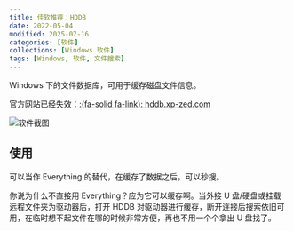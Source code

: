 ```yaml
---
title: 佳软推荐：HDDB
date: 2022-05-04
modified: 2025-07-16
categories: [软件]
collections: [Windows 软件]
tags: [Windows, 软件, 文件搜索]
---
```


Windows 下的文件数据库，可用于缓存磁盘文件信息。

官方网站已经失效：[:(fa-solid fa-link): hddb.xp-zed.com](http://hddb.xp-zed.com/)

<!--more-->

![软件截图](https://assets.eroneko.eu.org/blog/software/hddb-01.webp)

## 使用

可以当作 Everything 的替代，在缓存了数据之后，可以秒搜。

你说为什么不直接用 Everything？应为它可以缓存啊。当外接 U 盘/硬盘或挂载远程文件夹为驱动器后，打开 HDDB 对驱动器进行缓存，断开连接后搜索依旧可用，在临时想不起文件在哪的时候非常方便，再也不用一个个拿出 U 盘找了。
